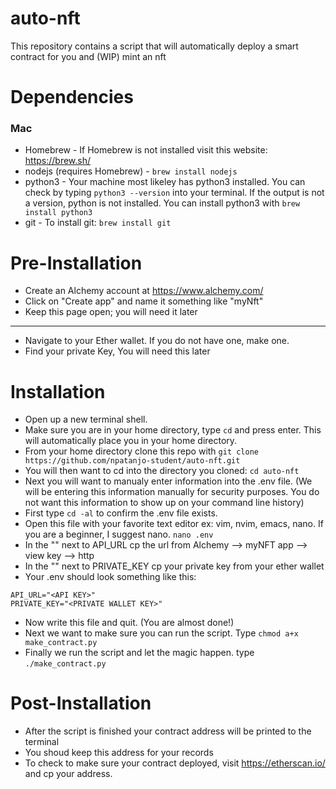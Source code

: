 # auto-nft
This repository contains a script that will automatically deploy a smart contract for you and (WIP) mint an nft

# Dependencies 
### Mac
- Homebrew - 
  If Homebrew is not installed visit this website: https://brew.sh/ <br />
- nodejs (requires Homebrew) - 
  `brew install nodejs` <br />
- python3 - 
  Your machine most likeley has python3 installed. You can check by typing `python3 --version` into your terminal. If the output is not a version, python is not installed. You can install python3 with `brew install python3` <br />
- git - To install git: `brew install git`

# Pre-Installation
- Create an Alchemy account at https://www.alchemy.com/
- Click on "Create app" and name it something like "myNft"
- Keep this page open; you will need it later
---
- Navigate to your Ether wallet. If you do not have one, make one.
- Find your private Key, You will need this later

# Installation
- Open up a new terminal shell.
- Make sure you are in your home directory, type `cd` and press enter. This will automatically place you in your home directory.
- From your home directory clone this repo with `git clone https://github.com/npatanjo-student/auto-nft.git`
- You will then want to cd into the directory you cloned: `cd auto-nft`
- Next you will want to manualy enter information into the .env file. (We will be entering this information manually for security purposes. You do not want this information to show up on your command line history) 
- First type `cd -al` to confirm the .env file exists.
- Open this file with your favorite text editor ex: vim, nvim, emacs, nano. If you are a beginner, I suggest nano. `nano .env`
- In the "" next to API_URL cp the url from Alchemy --> myNFT app --> view key --> http
- In the "" next to PRIVATE_KEY cp your private key from your ether wallet
- Your .env should look something like this: <br /> 
```
API_URL="<API KEY>"
PRIVATE_KEY="<PRIVATE WALLET KEY>"
```
- Now write this file and quit. (You are almost done!)
- Next we want to make sure you can run the script. Type `chmod a+x make_contract.py`
- Finally we run the script and let the magic happen. type `./make_contract.py`

# Post-Installation
- After the script is finished your contract address will be printed to the terminal
- You shoud keep this address for your records
- To check to make sure your contract deployed, visit https://etherscan.io/ and cp your address.



